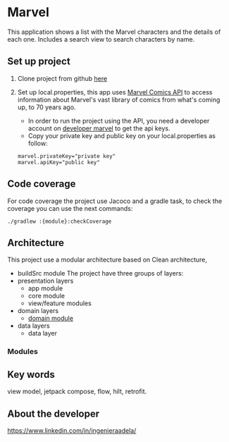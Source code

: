 # Marvel

This application shows a list with the Marvel characters and the details of each one.
Includes a search view to search characters by name. 

## Set up project

1. Clone project from github [here](https://github.com/leinaro/marvel)

2. Set up local.properties, this app uses [Marvel Comics API](https://developer.marvel.com/) to access information about Marvel's vast library of comics from what's coming up, to 70 years ago.
   - In order to run the project using the API, you need a developer account on [developer marvel](https://developer.marvel.com/account) to get the api keys.
   - Copy your private key and public key on your local.properties as follow:
   ```
   marvel.privateKey="private key"
   marvel.apiKey="public key"
   ```

## Code coverage

For code coverage the project use Jacoco and a gradle task, to check the coverage you can use the next commands:
```
./gradlew :{module}:checkCoverage
```
   
## Architecture

This project use a modular architecture based on Clean architecture,
 
- buildSrc module
The project have three groups of layers:
- presentation layers
  - app module
  - core module
  - view/feature modules
- domain layers
  - [domain module](domain/README.md)
- data layers
  - data layer

### Modules

## Key words
view model, jetpack compose, flow, hilt, retrofit.


## About the developer

https://www.linkedin.com/in/ingenieraadela/